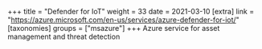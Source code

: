 +++
title = "Defender for IoT"
weight = 33
date = 2021-03-10
[extra]
link = "https://azure.microsoft.com/en-us/services/azure-defender-for-iot/"
[taxonomies]
groups = ["msazure"]
+++
Azure service for asset management and threat detection

